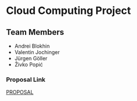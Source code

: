 # Cloud Computing Project

## Team Members
- Andrei Blokhin
- Valentin Jochinger
- Jürgen Göller
- Živko Popić

### Proposal Link

[PROPOSAL](https://github.com/a-ndr3/JKU_CloudComputing_TeamProject/blob/main/PROPOSAL.md)
